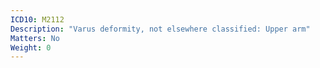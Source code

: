 ```yaml
---
ICD10: M2112
Description: "Varus deformity, not elsewhere classified: Upper arm"
Matters: No
Weight: 0
---
```


